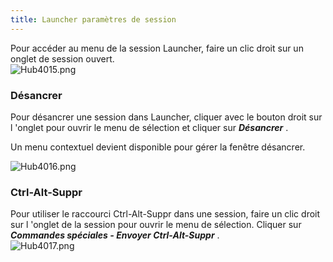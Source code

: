 ```yaml
---
title: Launcher paramètres de session
---
```

Pour accéder au menu de la session Launcher, faire un clic droit sur un onglet de session ouvert.  
![Hub4015.png](/img/fr/hub/Hub4015.png) 

### Désancrer 

Pour désancrer une session dans Launcher, cliquer avec le bouton droit sur l 'onglet pour ouvrir le menu de sélection et cliquer sur ***Désancrer*** .  

Un menu contextuel devient disponible pour gérer la fenêtre désancrer. 

![Hub4016.png](/img/fr/hub/Hub4016.png) 

### Ctrl-Alt-Suppr 

Pour utiliser le raccourci Ctrl-Alt-Suppr dans une session, faire un clic droit sur l 'onglet de la session pour ouvrir le menu de sélection. Cliquer sur ***Commandes spéciales - Envoyer Ctrl-Alt-Suppr*** .  
![Hub4017.png](/img/fr/hub/Hub4017.png) 

